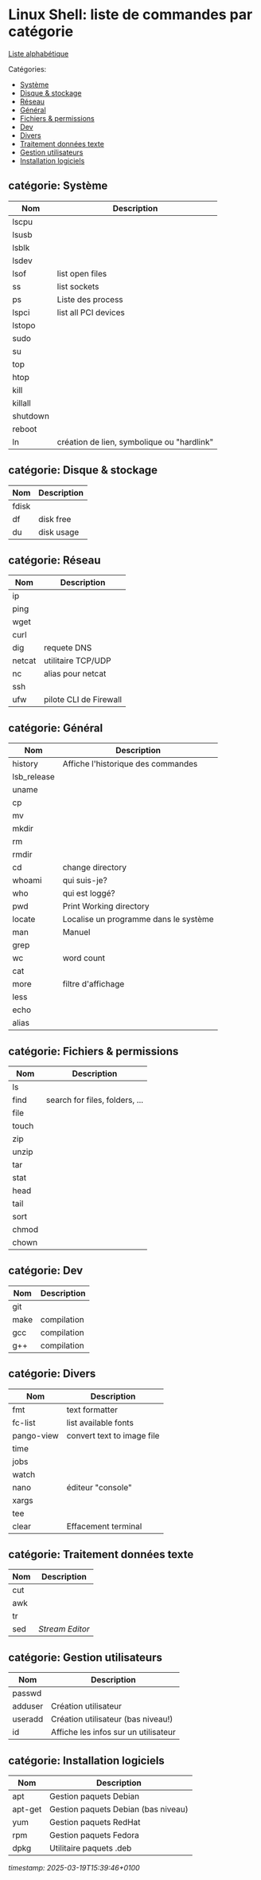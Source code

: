 # Linux Shell: liste de commandes par catégorie

<a href='linux_cmds_list_global.md'>Liste alphabétique</a>

Catégories:  
* [Système](#cat1)
* [Disque & stockage](#cat2)
* [Réseau](#cat3)
* [Général](#cat4)
* [Fichiers & permissions](#cat5)
* [Dev](#cat6)
* [Divers](#cat7)
* [Traitement données texte](#cat8)
* [Gestion utilisateurs](#cat9)
* [Installation logiciels](#cat10)


## catégorie: Système
<a name='cat1'></a>

| Nom | Description|
|-----|-----|
| lscpu |  |
| lsusb |  |
| lsblk |  |
| lsdev |  |
| lsof | list open files |
| ss | list sockets |
| ps | Liste des process |
| lspci | list all PCI devices |
| lstopo |  |
| sudo |  |
| su |  |
| top |  |
| htop |  |
| kill |  |
| killall |  |
| shutdown |  |
| reboot |  |
| ln | création de lien, symbolique ou "hardlink" |

## catégorie: Disque & stockage
<a name='cat2'></a>

| Nom | Description|
|-----|-----|
| fdisk |  |
| df | disk free |
| du | disk usage |

## catégorie: Réseau
<a name='cat3'></a>

| Nom | Description|
|-----|-----|
| ip |  |
| ping |  |
| wget |  |
| curl |  |
| dig | requete DNS |
| netcat | utilitaire TCP/UDP |
| nc | alias pour netcat |
| ssh |  |
| ufw |  pilote CLI de Firewall  |

## catégorie: Général
<a name='cat4'></a>

| Nom | Description|
|-----|-----|
| history | Affiche l'historique des commandes |
| lsb_release |  |
| uname |  |
| cp |  |
| mv |  |
| mkdir |  |
| rm |  |
| rmdir |  |
| cd | change directory |
| whoami | qui suis-je? |
| who | qui est loggé? |
| pwd | Print Working directory |
| locate |  Localise un programme dans le système |
| man |  Manuel |
| grep |  |
| wc | word count |
| cat |  |
| more | filtre d'affichage |
| less |  |
| echo |  |
| alias |  |

## catégorie: Fichiers & permissions
<a name='cat5'></a>

| Nom | Description|
|-----|-----|
| ls |  |
| find | search for files, folders, ... |
| file |  |
| touch |  |
| zip |  |
| unzip |  |
| tar |  |
| stat |  |
| head |  |
| tail |  |
| sort |  |
| chmod |  |
| chown |  |

## catégorie: Dev
<a name='cat6'></a>

| Nom | Description|
|-----|-----|
| git |  |
| make | compilation |
| gcc | compilation |
| g++ | compilation |

## catégorie: Divers
<a name='cat7'></a>

| Nom | Description|
|-----|-----|
| fmt | text formatter |
| fc-list | list available fonts |
| pango-view | convert text to image file |
| time |  |
| jobs |  |
| watch |  |
| nano | éditeur "console" |
| xargs |  |
| tee |  |
| clear | Effacement terminal |

## catégorie: Traitement données texte
<a name='cat8'></a>

| Nom | Description|
|-----|-----|
| cut |  |
| awk |  |
| tr |  |
| sed |  _Stream Editor_ |

## catégorie: Gestion utilisateurs
<a name='cat9'></a>

| Nom | Description|
|-----|-----|
| passwd |  |
| adduser |  Création utilisateur |
| useradd |  Création utilisateur (bas niveau!) |
| id |  Affiche les infos sur un utilisateur |

## catégorie: Installation logiciels
<a name='cat10'></a>

| Nom | Description|
|-----|-----|
| apt | Gestion paquets Debian |
| apt-get | Gestion paquets Debian (bas niveau) |
| yum | Gestion paquets RedHat |
| rpm | Gestion paquets Fedora |
| dpkg | Utilitaire paquets .deb |

_timestamp: 2025-03-19T15:39:46+0100_
